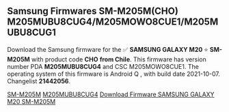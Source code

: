 <h2>Samsung Firmwares SM-M205M(CHO) M205MUBU8CUG4/M205MOWO8CUE1/M205MUBU8CUG1</h2>
Download the Samsung firmware for the ✅ <strong>SAMSUNG GALAXY M20 </strong> ⭐ <strong>SM-M205M</strong> with product code <strong>CHO</strong> <strong> from Chile</strong>. This firmware has version number PDA <strong>M205MUBU8CUG4</strong> and CSC M205MOWO8CUE1. The operating system of this firmware is Android Q , with build date 2021-10-07. Changelist <strong>21442056</strong>.


[SM-M205M](https://samfirm.shop/samsung/model/SM-M205M)
[M205MUBU8CUG4](https://samfirm.shop/samsung/pda/M205MUBU8CUG4)
[Download Firmware SAMSUNG GALAXY M20 SM-M205M](https://samfirm.shop/samsung/firmware/463174)
